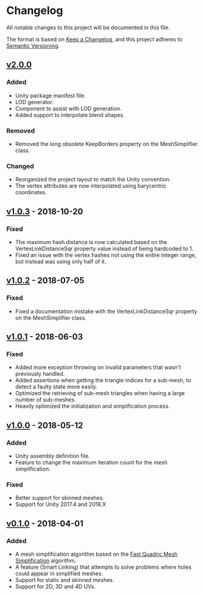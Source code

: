 # Changelog
All notable changes to this project will be documented in this file.

The format is based on [Keep a Changelog](https://keepachangelog.com/en/1.0.0/),
and this project adheres to [Semantic Versioning](https://semver.org/spec/v2.0.0.html).

## [v2.0.0]
### Added
- Unity package manifest file.
- LOD generator.
- Component to assist with LOD generation.
- Added support to interpolate blend shapes.

### Removed
- Removed the long obsolete KeepBorders property on the MeshSimplifier class.

### Changed
- Reorganized the project layout to match the Unity convention.
- The vertex attributes are now interpolated using barycentric coordinates.

## [v1.0.3] - 2018-10-20
### Fixed
- The maximum hash distance is now calculated based on the VertexLinkDistanceSqr property value instead of being hardcoded to 1.
- Fixed an issue with the vertex hashes not using the entire integer range, but instead was using only half of it.

## [v1.0.2] - 2018-07-05
### Fixed
- Fixed a documentation mistake with the VertexLinkDistanceSqr property on the MeshSimplifier class.

## [v1.0.1] - 2018-06-03
### Fixed
- Added more exception throwing on invalid parameters that wasn't previously handled.
- Added assertions when getting the triangle indices for a sub-mesh, to detect a faulty state more easily.
- Optimized the retrieving of sub-mesh triangles when having a large number of sub-meshes.
- Heavily optimized the initialization and simplification process.

## [v1.0.0] - 2018-05-12
### Added
- Unity assembly definition file.
- Feature to change the maximum iteration count for the mesh simplification.

### Fixed
- Better support for skinned meshes.
- Support for Unity 2017.4 and 2018.X

## [v0.1.0] - 2018-04-01
### Added
- A mesh simplification algorithm based on the [Fast Quadric Mesh Simplification](https://github.com/sp4cerat/Fast-Quadric-Mesh-Simplification) algorithm.
- A feature (Smart Linking) that attempts to solve problems where holes could appear in simplified meshes.
- Support for static and skinned meshes.
- Support for 2D, 3D and 4D UVs.

[Unreleased]: https://github.com/Whinarn/UnityMeshSimplifier/compare/v2.0.0...HEAD
[v2.0.0]: https://github.com/Whinarn/UnityMeshSimplifier/compare/v1.0.3...v2.0.0
[v1.0.3]: https://github.com/Whinarn/UnityMeshSimplifier/compare/v1.0.2...v1.0.3
[v1.0.2]: https://github.com/Whinarn/UnityMeshSimplifier/compare/v1.0.1...v1.0.2
[v1.0.1]: https://github.com/Whinarn/UnityMeshSimplifier/compare/v1.0.0...v1.0.1
[v1.0.0]: https://github.com/Whinarn/UnityMeshSimplifier/compare/v0.1.0...v1.0.0
[v0.1.0]: https://github.com/Whinarn/UnityMeshSimplifier/releases/tag/v0.1.0
